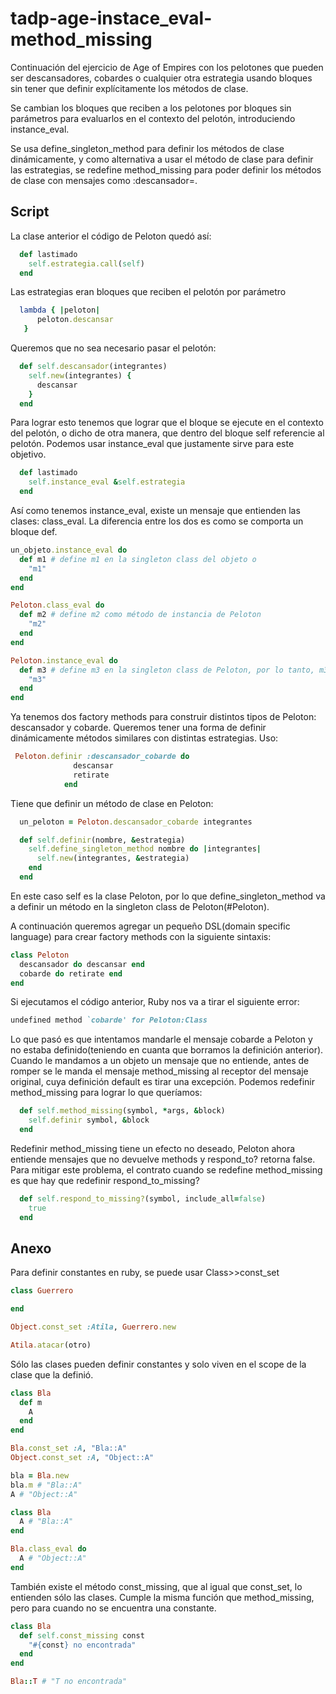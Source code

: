 # tadp-age-instace_eval-method_missing

Continuación del ejercicio de Age of Empires con los pelotones que pueden ser descansadores, cobardes o cualquier otra estrategia usando bloques sin tener que definir explícitamente los métodos de clase.

Se cambian los bloques que reciben a los pelotones por bloques sin parámetros para evaluarlos en el contexto del pelotón, introduciendo instance_eval.

Se usa define_singleton_method para definir los métodos de clase dinámicamente, y como alternativa a usar el método de clase para definir las estrategias, se redefine method_missing para poder definir los métodos de clase con mensajes como :descansador=.


## Script
La clase anterior el código de Peloton quedó así:
~~~ruby
  def lastimado
    self.estrategia.call(self)
  end
~~~

Las estrategias eran bloques que reciben el pelotón por parámetro
~~~ruby
  lambda { |peloton|
      peloton.descansar
   }  
~~~	           

Queremos que no sea necesario pasar el pelotón:
~~~ruby
  def self.descansador(integrantes)
    self.new(integrantes) {
      descansar
    }
  end
~~~
Para lograr esto tenemos que lograr que el bloque se ejecute en el contexto del pelotón, o dicho de otra manera, que dentro del bloque self referencie al pelotón.
Podemos usar instance_eval que justamente sirve para este objetivo.
~~~ruby
  def lastimado
    self.instance_eval &self.estrategia
  end
~~~

Así como tenemos instance_eval, existe un mensaje que entienden las clases: class_eval.
La diferencia entre los dos es como se comporta un bloque def.
~~~ruby
un_objeto.instance_eval do
  def m1 # define m1 en la singleton class del objeto o
    "m1"
  end
end

Peloton.class_eval do
  def m2 # define m2 como método de instancia de Peloton
    "m2"
  end
end

Peloton.instance_eval do
  def m3 # define m3 en la singleton class de Peloton, por lo tanto, m3 es un método de clase
    "m3"
  end
end
~~~

Ya tenemos dos factory methods para construir distintos tipos de Peloton: descansador y cobarde. Queremos tener una forma de definir dinámicamente métodos similares con distintas estrategias. Uso:
~~~ruby
 Peloton.definir :descansador_cobarde do 
	          descansar
	          retirate
	        end
~~~
Tiene que definir un método de clase en Peloton:
~~~ruby  
  un_peloton = Peloton.descansador_cobarde integrantes

  def self.definir(nombre, &estrategia)
    self.define_singleton_method nombre do |integrantes|
      self.new(integrantes, &estrategia)
    end
  end
~~~

En este caso self es la clase Peloton, por lo que define_singleton_method va a definir un método en la singleton class de Peloton(#Peloton).

A continuación queremos agregar un pequeño DSL(domain specific language) para crear factory methods con la siguiente sintaxis:
~~~ruby
class Peloton
  descansador do descansar end
  cobarde do retirate end
end
~~~

Si ejecutamos el código anterior, Ruby nos va a tirar el siguiente error:
~~~ruby
undefined method `cobarde' for Peloton:Class
~~~

Lo que pasó es que intentamos mandarle el mensaje cobarde a Peloton y no estaba definido(teniendo en cuanta que borramos la definición anterior).
Cuando le mandamos a un objeto un mensaje que no entiende, antes de romper se le manda el mensaje method_missing al receptor del mensaje original, cuya definición default es tirar una excepción.
Podemos redefinir method_missing para lograr lo que queríamos:
~~~ruby
  def self.method_missing(symbol, *args, &block)
    self.definir symbol, &block
  end
~~~

Redefinir method_missing tiene un efecto no deseado, Peloton ahora entiende mensajes que no devuelve methods y respond_to? retorna false.
Para mitigar este problema, el contrato cuando se redefine method_missing es que hay que redefinir respond_to_missing?
~~~ruby  
  def self.respond_to_missing?(symbol, include_all=false)
    true
  end
~~~

## Anexo
Para definir constantes en ruby, se puede usar Class>>const_set
~~~ruby
class Guerrero

end

Object.const_set :Atila, Guerrero.new

Atila.atacar(otro)
~~~
Sólo las clases pueden definir constantes y solo viven en el scope de la clase que la definió.
~~~ruby
class Bla
  def m
    A
  end
end

Bla.const_set :A, "Bla::A"
Object.const_set :A, "Object::A"

bla = Bla.new
bla.m # "Bla::A"
A # "Object::A"

class Bla
  A # "Bla::A"
end

Bla.class_eval do
  A # "Object::A"
end
~~~

También existe el método const_missing, que al igual que const_set, lo entienden sólo las clases. Cumple la misma función que method_missing, pero para cuando no se encuentra una constante. 
~~~ruby
class Bla
  def self.const_missing const
    "#{const} no encontrada"
  end
end

Bla::T # "T no encontrada"
~~~